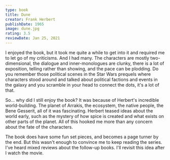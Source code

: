 ```yaml
---
type: book
title: Dune
creator: Frank Herbert
publishDate: 1965
image: dune.jpg
rating: 3.5
reviewDate: Jan 25, 2021
---
```


I enjoyed the book, but it took me quite a while to get into it and required me to let go of my criticisms. And I had many. The characters are mostly two-dimensional, the dialogue and inner-monologues are clunky, there is a lot of exposition, telling rather than showing, and the pace can be plodding. Do you remember those political scenes in the Star Wars prequels where characters stood around and talked about political factions and events in the galaxy and you scramble in your head to connect the dots, it's a lot of that.

So... why did I still enjoy the book? It was because of Herbert's incredible world-building. The planet of Arrakis, the ecosystem, the native people, the Bene Gesserit, all of it was fascinating. Herbert teased ideas about the world early, such as the mystery of how spice is created and what exists on other parts of the planet. All of this hooked me more than any concern about the fate of the characters.

The book does have some fun set pieces, and becomes a page turner by the end. But this wasn't enough to convince me to keep reading the series. I've heard mixed reviews about the follow-up books. I'll revisit this idea after I watch the movie.

